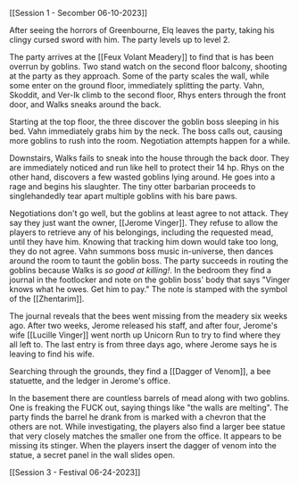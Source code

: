 [[Session 1 - Secomber 06-10-2023]]

After seeing the horrors of Greenbourne, Elq leaves the party, taking his clingy cursed sword with him. The party levels up to level 2.

The party arrives at the [[Feux Volant Meadery]] to find that is has been overrun by goblins. Two stand watch on the second floor balcony, shooting at the party as they approach. Some of the party scales the wall, while some enter on the ground floor, immediately splitting the party. Vahn, Skoddit, and Ver-Ik climb to the second floor, Rhys enters through the front door, and Walks sneaks around the back.

Starting at the top floor, the three discover the goblin boss sleeping in his bed. Vahn immediately grabs him by the neck. The boss calls out, causing more goblins to rush into the room. Negotiation attempts happen for a while.

Downstairs, Walks fails to sneak into the house through the back door. They are immediately noticed and run like hell to protect their 14 hp. Rhys on the other hand, discovers a few wasted goblins lying around. He goes into a rage and begins his slaughter. The tiny otter barbarian proceeds to singlehandedly tear apart multiple goblins with his bare paws. 

Negotiations don't go well, but the goblins at least agree to not attack. They say they just want the owner, [[Jerome Vinger]]. They refuse to allow the players to retrieve any of his belongings, including the requested mead, until they have him. Knowing that tracking him down would take too long, they do not agree. Vahn summons boss music in-universe, then dances around the room to taunt the goblin boss. The party succeeds in routing the goblins because Walks is *so good at killing!*. In the bedroom they find a journal in the footlocker and note on the goblin boss' body that says "Vinger knows what he owes. Get him to pay." The note is stamped with the symbol of the [[Zhentarim]].

The journal reveals that the bees went missing from the meadery six weeks ago. After two weeks, Jerome released his staff, and after four, Jerome's wife [[Lucille Vinger]] went north up Unicorn Run to try to find where they all left to. The last entry is from three days ago, where Jerome says he is leaving to find his wife.

Searching through the grounds, they find a [[Dagger of Venom]], a bee statuette, and the ledger in Jerome's office.

In the basement there are countless barrels of mead along with two goblins. One is freaking the FUCK out, saying things like "the walls are melting". The party finds the barrel he drank from is marked with a chevron that the others are not. While investigating, the players also find a larger bee statue that very closely matches the smaller one from the office. It appears to be missing its stinger. When the players insert the dagger of venom into the statue, a secret panel in the wall slides open.

[[Session 3 - Festival 06-24-2023]]